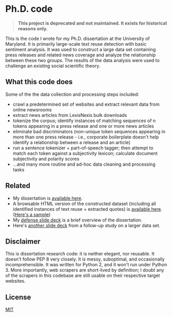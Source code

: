 # Ph.D. code

> **This project is deprecated and not maintained. It exists for historical reasons only.**

This is the code I wrote for my Ph.D. dissertation at the University of Maryland. It is primarily
large-scale text reuse detection with basic sentiment analysis. It was used to construct a large
data set containing press releases and related news coverage and analyze the relationship between
these two groups. The results of the data analysis were used to challenge an existing social
scientific theory. 


## What this code does

Some of the the data collection and processing steps included:
- crawl a predetermined set of websites and extract relevant data from online newsrooms 
- extract news articles from LexisNexis bulk downloads
- tokenize the corpus; identify instances of matching sequences of n tokens appearing in a press
  release and one or more news articles
- eliminate bad discriminators (non-unique token sequences appearing in more than one press release - 
  i.e., corporate boilerplate doesn't help identify a relationship between a release and an
  article)
- run a sentence tokenizer + part-of-speech tagger; then attempt to match each token against a
  subjectivity lexicon; calculate document subjectivity and polarity scores 
-  ...and many more routine and ad-hoc data cleaning and processing tasks


## Related

* My dissertation is <a href="https://drum.lib.umd.edu/handle/1903/14638">available here</a>.
* A browsable HTML version of the constructed dataset (including all identified instances of text
  reuse + extracted quotes) is <a href="http://sergey.cs.uni.edu/phd">available here</a>. 
  (<a href="http://sergey.cs.uni.edu/phd/matches/37.html">Here's a sample</a>)
* My <a href="http://sergey.cs.uni.edu/phd/defense.pdf">defense slide deck</a> is a brief overview of the dissertation. 
* Here's <a href="http://sergey.cs.uni.edu/phd/fellowship.pdf">another slide deck</a> from a follow-up study on a larger data set.

## Disclaimer 
This is dissertation research code: it is neither elegant, nor reusable. It doesn't follow PEP 8
very closely. It is messy, suboptimal, and occasionally incomprehensible. It was written for Python
2, and it won't run under Python 3. More importantly, web scrapers are short-lived by definition; I
doubt any of the scrapers in this codebase are still usable on their respective target websites.


## License
[MIT](https://github.com/ic4f/phd-code/blob/master/LICENSE)
